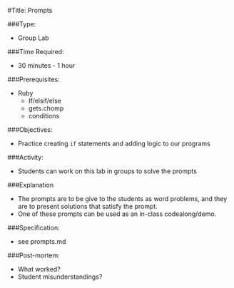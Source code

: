 #Title: Prompts

###Type: 
- Group Lab

###Time Required: 
- 30 minutes - 1 hour

###Prerequisites:
- Ruby
    - If/elsif/else
    - gets.chomp
    - conditions

###Objectives:
- Practice creating `if` statements and adding logic to our programs

###Activity:
- Students can work on this lab in groups to solve the prompts

###Explanation
- The prompts are to be give to the students as word problems, and they are to present solutions that satisfy the prompt.
- One of these prompts can be used as an in-class codealong/demo.

###Specification:
- see prompts.md

###Post-mortem:
- What worked?
- Student misunderstandings?

